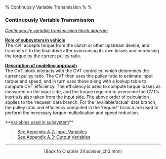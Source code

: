 % Continuosly Variable Transmission
% 
% 

### Continuously Variable Transmission

*[Continuously variable transmission block diagram](cvt.gif)*

**<u>Role of subsystem in vehicle</u>** \
The ‘cvt’ accepts torque from the clutch or other upstream device, and
transmits it to the final drive after overcoming its own losses and
increasing the torque by the current pulley ratio.

**<u>Description of modeling approach</u>** \
The CVT block interacts with the CVT controller, which determines the
current pulley ratio. The CVT then uses this pulley ratio to estimate
input torque and speed, and in turn uses these along with a lookup table
to compute CVT efficiency. The efficiency is used to compute torque
losses as measured on the input side, and the torque required to
overcome the CVT’s inertia is also taken from the input side. The above
order of calculation applies to the ‘request’ data branch. For the
‘available/actual’ data branch, the pulley ratio and efficiency computed
in the ‘request’ branch are used to perform the necessary torque
multiplication and speed reduction.

<p>
**<u>Variables used in subsystem</u>**

> [See Appendix A.2: Input
> Variables](advisor_appendices.html#Input%20CVT) \
> [See Appendix A.3: Output
> Variables](advisor_appendices.html#Output%20CVT)

* * * * *

<center>
[Back to Chapter 3](advisor_ch3.html)

</center>
